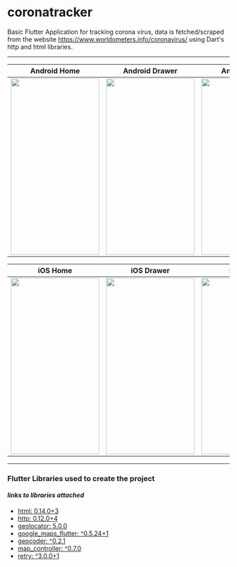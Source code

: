 # coronatracker

Basic Flutter Application for tracking corona virus, data is fetched/scraped from the website https://www.worldometers.info/coronavirus/ using Dart's http and html libraries.

***

Android Home | Android Drawer | Android Maps | Android More Info
------------ | ------------- | ------------ | -------------
<img  src="https://github.com/jose-bamboo/corona_tracker/blob/master/assets/maps/gh-images/android-home.jpg" width="200" height="400" /> | <img  src="https://github.com/jose-bamboo/corona_tracker/blob/master/assets/maps/gh-images/android-drawer.jpg" width="200" height="400" /> | <img  src="https://github.com/jose-bamboo/corona_tracker/blob/master/assets/maps/gh-images/android-maps.jpg" width="200" height="400" /> | <img  src="https://github.com/jose-bamboo/corona_tracker/blob/master/assets/maps/gh-images/android-moreinfo.jpg" width="200" height="400" /> 

iOS Home | iOS Drawer | iOS Maps | iOS More Info
------------ | ------------- | ------------ | -------------
<img  src="https://github.com/jose-bamboo/corona_tracker/blob/master/assets/maps/gh-images/ios-home.jpg" width="200" height="400" /> | <img  src="https://github.com/jose-bamboo/corona_tracker/blob/master/assets/maps/gh-images/ios-drawer.jpg" width="200" height="400" /> | <img  src="https://github.com/jose-bamboo/corona_tracker/blob/master/assets/maps/gh-images/ios-maps.jpg" width="200" height="400" /> | <img  src="https://github.com/jose-bamboo/corona_tracker/blob/master/assets/maps/gh-images/ios-moreinfo.jpg" width="200" height="400" /> 

***

### Flutter Libraries used to create the project 
#### *links to libraries attached*
* [html: 0.14.0+3](https://pub.dev/packages/html)
* [http: 0.12.0+4](https://pub.dev/packages/http)
* [geolocator: 5.0.0](https://pub.dev/packages/geolocator)
* [google_maps_flutter: ^0.5.24+1](https://pub.dev/packages/google_maps_flutter)
* [geocoder: ^0.2.1](https://pub.dev/packages/geocoder)
* [map_controller: ^0.7.0]()
* [retry: ^3.0.0+1](https://pub.dev/packages/retry)
